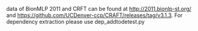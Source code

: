 data of BionMLP 2011 and CRFT can be found at http://2011.bionlp-st.org/ and https://github.com/UCDenver-ccp/CRAFT/releases/tag/v3.1.3.
For dependency extraction please use dep_addtodetest.py
